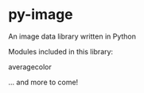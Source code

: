 # py-image
 An image data library written in Python
 
 Modules included in this library:
 
 averagecolor
 
 ... and more to come!

